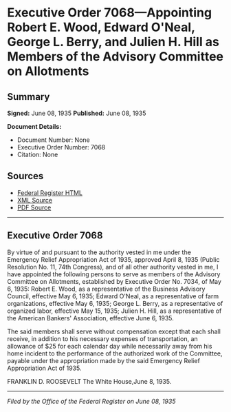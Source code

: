 # Executive Order 7068—Appointing Robert E. Wood, Edward O'Neal, George L. Berry, and Julien H. Hill as Members of the Advisory Committee on Allotments

## Summary

**Signed:** June 08, 1935
**Published:** June 08, 1935

**Document Details:**
- Document Number: None
- Executive Order Number: 7068
- Citation: None

## Sources
- [Federal Register HTML](https://www.presidency.ucsb.edu/documents/executive-order-7068-appointing-robert-e-wood-edward-oneal-george-l-berry-and-julien-h)
- [XML Source](None)
- [PDF Source](None)

---

## Executive Order 7068

By virtue of and pursuant to the authority vested in me under the Emergency Relief Appropriation Act of 1935, approved April 8, 1935 (Public Resolution No. 11, 74th Congress), and of all other authority vested in me, I have appointed the following persons to serve as members of the Advisory Committee on Allotments, established by Executive Order No. 7034, of May 6, 1935:
Robert E. Wood, as a representative of the Business Advisory Council, effective May 6, 1935;
Edward O'Neal, as a representative of farm organizations, effective May 6, 1935;
George L. Berry, as a representative of organized labor, effective May 15, 1935;
Julien H. Hill, as a representative of the American Bankers' Association, effective June 6, 1935.

The said members shall serve without compensation except that each shall receive, in addition to his necessary expenses of transportation, an allowance of $25 for each calendar day while necessarily away from his home incident to the performance of the authorized work of the Committee, payable under the appropriation made by the said Emergency Relief Appropriation Act of 1935.

FRANKLIN D. ROOSEVELT
The White House,June 8, 1935.

---

*Filed by the Office of the Federal Register on June 08, 1935*
